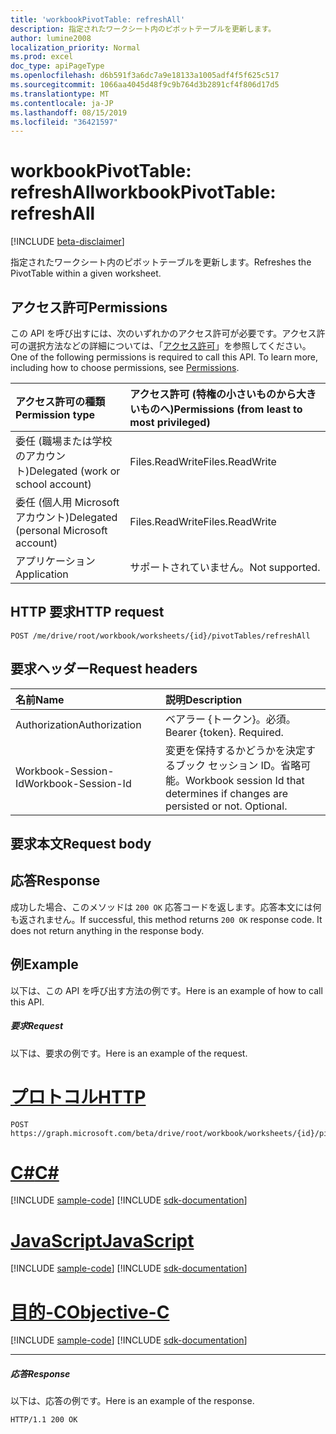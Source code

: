```yaml
---
title: 'workbookPivotTable: refreshAll'
description: 指定されたワークシート内のピボットテーブルを更新します。
author: lumine2008
localization_priority: Normal
ms.prod: excel
doc_type: apiPageType
ms.openlocfilehash: d6b591f3a6dc7a9e18133a1005adf4f5f625c517
ms.sourcegitcommit: 1066aa4045d48f9c9b764d3b2891cf4f806d17d5
ms.translationtype: MT
ms.contentlocale: ja-JP
ms.lasthandoff: 08/15/2019
ms.locfileid: "36421597"
---
```

# <a name="workbookpivottable-refreshall"></a><span data-ttu-id="8c3dc-103">workbookPivotTable: refreshAll</span><span class="sxs-lookup"><span data-stu-id="8c3dc-103">workbookPivotTable: refreshAll</span></span>

[!INCLUDE [beta-disclaimer](../../includes/beta-disclaimer.md)]

<span data-ttu-id="8c3dc-104">指定されたワークシート内のピボットテーブルを更新します。</span><span class="sxs-lookup"><span data-stu-id="8c3dc-104">Refreshes the PivotTable within a given worksheet.</span></span>

## <a name="permissions"></a><span data-ttu-id="8c3dc-105">アクセス許可</span><span class="sxs-lookup"><span data-stu-id="8c3dc-105">Permissions</span></span>
<span data-ttu-id="8c3dc-p101">この API を呼び出すには、次のいずれかのアクセス許可が必要です。アクセス許可の選択方法などの詳細については、「[アクセス許可](/graph/permissions-reference)」を参照してください。</span><span class="sxs-lookup"><span data-stu-id="8c3dc-p101">One of the following permissions is required to call this API. To learn more, including how to choose permissions, see [Permissions](/graph/permissions-reference).</span></span>

|<span data-ttu-id="8c3dc-108">アクセス許可の種類</span><span class="sxs-lookup"><span data-stu-id="8c3dc-108">Permission type</span></span>      | <span data-ttu-id="8c3dc-109">アクセス許可 (特権の小さいものから大きいものへ)</span><span class="sxs-lookup"><span data-stu-id="8c3dc-109">Permissions (from least to most privileged)</span></span>              |
|:--------------------|:---------------------------------------------------------|
|<span data-ttu-id="8c3dc-110">委任 (職場または学校のアカウント)</span><span class="sxs-lookup"><span data-stu-id="8c3dc-110">Delegated (work or school account)</span></span> | <span data-ttu-id="8c3dc-111">Files.ReadWrite</span><span class="sxs-lookup"><span data-stu-id="8c3dc-111">Files.ReadWrite</span></span>    |
|<span data-ttu-id="8c3dc-112">委任 (個人用 Microsoft アカウント)</span><span class="sxs-lookup"><span data-stu-id="8c3dc-112">Delegated (personal Microsoft account)</span></span> | <span data-ttu-id="8c3dc-113">Files.ReadWrite</span><span class="sxs-lookup"><span data-stu-id="8c3dc-113">Files.ReadWrite</span></span>    |
|<span data-ttu-id="8c3dc-114">アプリケーション</span><span class="sxs-lookup"><span data-stu-id="8c3dc-114">Application</span></span> | <span data-ttu-id="8c3dc-115">サポートされていません。</span><span class="sxs-lookup"><span data-stu-id="8c3dc-115">Not supported.</span></span> |

## <a name="http-request"></a><span data-ttu-id="8c3dc-116">HTTP 要求</span><span class="sxs-lookup"><span data-stu-id="8c3dc-116">HTTP request</span></span>
<!-- { "blockType": "ignored" } -->
```http
POST /me/drive/root/workbook/worksheets/{id}/pivotTables/refreshAll

```
## <a name="request-headers"></a><span data-ttu-id="8c3dc-117">要求ヘッダー</span><span class="sxs-lookup"><span data-stu-id="8c3dc-117">Request headers</span></span>
| <span data-ttu-id="8c3dc-118">名前</span><span class="sxs-lookup"><span data-stu-id="8c3dc-118">Name</span></span>       | <span data-ttu-id="8c3dc-119">説明</span><span class="sxs-lookup"><span data-stu-id="8c3dc-119">Description</span></span>|
|:---------------|:----------|
| <span data-ttu-id="8c3dc-120">Authorization</span><span class="sxs-lookup"><span data-stu-id="8c3dc-120">Authorization</span></span>  | <span data-ttu-id="8c3dc-p102">ベアラー {トークン}。必須。</span><span class="sxs-lookup"><span data-stu-id="8c3dc-p102">Bearer {token}. Required.</span></span> |
| <span data-ttu-id="8c3dc-123">Workbook-Session-Id</span><span class="sxs-lookup"><span data-stu-id="8c3dc-123">Workbook-Session-Id</span></span>  | <span data-ttu-id="8c3dc-p103">変更を保持するかどうかを決定するブック セッション ID。省略可能。</span><span class="sxs-lookup"><span data-stu-id="8c3dc-p103">Workbook session Id that determines if changes are persisted or not. Optional.</span></span>|

## <a name="request-body"></a><span data-ttu-id="8c3dc-126">要求本文</span><span class="sxs-lookup"><span data-stu-id="8c3dc-126">Request body</span></span>

## <a name="response"></a><span data-ttu-id="8c3dc-127">応答</span><span class="sxs-lookup"><span data-stu-id="8c3dc-127">Response</span></span>

<span data-ttu-id="8c3dc-p104">成功した場合、このメソッドは `200 OK` 応答コードを返します。応答本文には何も返されません。</span><span class="sxs-lookup"><span data-stu-id="8c3dc-p104">If successful, this method returns `200 OK` response code. It does not return anything in the response body.</span></span>

## <a name="example"></a><span data-ttu-id="8c3dc-130">例</span><span class="sxs-lookup"><span data-stu-id="8c3dc-130">Example</span></span>
<span data-ttu-id="8c3dc-131">以下は、この API を呼び出す方法の例です。</span><span class="sxs-lookup"><span data-stu-id="8c3dc-131">Here is an example of how to call this API.</span></span>
##### <a name="request"></a><span data-ttu-id="8c3dc-132">要求</span><span class="sxs-lookup"><span data-stu-id="8c3dc-132">Request</span></span>
<span data-ttu-id="8c3dc-133">以下は、要求の例です。</span><span class="sxs-lookup"><span data-stu-id="8c3dc-133">Here is an example of the request.</span></span>

# <a name="httptabhttp"></a>[<span data-ttu-id="8c3dc-134">プロトコル</span><span class="sxs-lookup"><span data-stu-id="8c3dc-134">HTTP</span></span>](#tab/http)
<!-- {
  "blockType": "request",
  "name": "workbookpivottable_refreshall"
}-->
```http
POST https://graph.microsoft.com/beta/drive/root/workbook/worksheets/{id}/pivotTables/refreshAll
```
# <a name="ctabcsharp"></a>[<span data-ttu-id="8c3dc-135">C#</span><span class="sxs-lookup"><span data-stu-id="8c3dc-135">C#</span></span>](#tab/csharp)
[!INCLUDE [sample-code](../includes/snippets/csharp/workbookpivottable-refreshall-csharp-snippets.md)]
[!INCLUDE [sdk-documentation](../includes/snippets/snippets-sdk-documentation-link.md)]

# <a name="javascripttabjavascript"></a>[<span data-ttu-id="8c3dc-136">JavaScript</span><span class="sxs-lookup"><span data-stu-id="8c3dc-136">JavaScript</span></span>](#tab/javascript)
[!INCLUDE [sample-code](../includes/snippets/javascript/workbookpivottable-refreshall-javascript-snippets.md)]
[!INCLUDE [sdk-documentation](../includes/snippets/snippets-sdk-documentation-link.md)]

# <a name="objective-ctabobjc"></a>[<span data-ttu-id="8c3dc-137">目的-C</span><span class="sxs-lookup"><span data-stu-id="8c3dc-137">Objective-C</span></span>](#tab/objc)
[!INCLUDE [sample-code](../includes/snippets/objc/workbookpivottable-refreshall-objc-snippets.md)]
[!INCLUDE [sdk-documentation](../includes/snippets/snippets-sdk-documentation-link.md)]

---


##### <a name="response"></a><span data-ttu-id="8c3dc-138">応答</span><span class="sxs-lookup"><span data-stu-id="8c3dc-138">Response</span></span>
<span data-ttu-id="8c3dc-139">以下は、応答の例です。</span><span class="sxs-lookup"><span data-stu-id="8c3dc-139">Here is an example of the response.</span></span>
<!-- {
  "blockType": "response",
  "truncated": true,
  "@odata.type": "microsoft.graph.none"
} -->
```http
HTTP/1.1 200 OK
```
<!-- uuid: 8fcb5dbc-d5aa-4681-8e31-b001d5168d79 
2015-10-25 14:57:30 UTC -->
<!-- {
  "type": "#page.annotation",
  "description": "Example",
  "keywords": "",
  "section": "documentation",
  "tocPath": "",
  "suppressions": [
  ]
}-->
